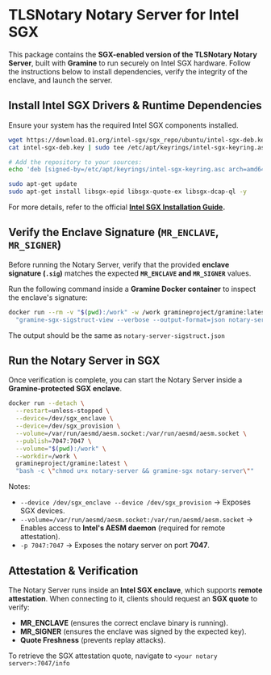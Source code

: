 # TLSNotary Notary Server for Intel SGX

This package contains the **SGX-enabled version of the TLSNotary Notary Server**, built with **Gramine** to run securely on Intel SGX hardware. Follow the instructions below to install dependencies, verify the integrity of the enclave, and launch the server.

## Install Intel SGX Drivers & Runtime Dependencies

Ensure your system has the required Intel SGX components installed.

```sh
wget https://download.01.org/intel-sgx/sgx_repo/ubuntu/intel-sgx-deb.key
cat intel-sgx-deb.key | sudo tee /etc/apt/keyrings/intel-sgx-keyring.asc > /dev/null

# Add the repository to your sources:
echo 'deb [signed-by=/etc/apt/keyrings/intel-sgx-keyring.asc arch=amd64] https://download.01.org/intel-sgx/sgx_repo/ubuntu noble main' | sudo tee /etc/apt/sources.list.d/intel-sgx.list

sudo apt-get update
sudo apt-get install libsgx-epid libsgx-quote-ex libsgx-dcap-ql -y
```

For more details, refer to the official **[Intel SGX Installation Guide](https://download.01.org/intel-sgx/latest/dcap-latest/linux/docs/Intel_SGX_SW_Installation_Guide_for_Linux.pdf).**

## Verify the Enclave Signature (`MR_ENCLAVE`, `MR_SIGNER`)

Before running the Notary Server, verify that the provided **enclave signature (`.sig`)** matches the expected **`MR_ENCLAVE` and `MR_SIGNER`** values.

Run the following command inside a **Gramine Docker container** to inspect the enclave's signature:

```sh
docker run --rm -v "$(pwd):/work" -w /work gramineproject/gramine:latest \
  "gramine-sgx-sigstruct-view --verbose --output-format=json notary-server.sig"
```

The output should be the same as `notary-server-sigstruct.json`

## Run the Notary Server in SGX

Once verification is complete, you can start the Notary Server inside a **Gramine-protected SGX enclave**.

```sh
docker run --detach \
  --restart=unless-stopped \
  --device=/dev/sgx_enclave \
  --device=/dev/sgx_provision \
  --volume=/var/run/aesmd/aesm.socket:/var/run/aesmd/aesm.socket \
  --publish=7047:7047 \
  --volume="$(pwd):/work" \
  --workdir=/work \
  gramineproject/gramine:latest \
  "bash -c \"chmod u+x notary-server && gramine-sgx notary-server\""
```

Notes:
- `--device /dev/sgx_enclave --device /dev/sgx_provision` → Exposes SGX devices.
- `--volume=/var/run/aesmd/aesm.socket:/var/run/aesmd/aesm.socket` → Enables access to **Intel's AESM daemon** (required for remote attestation).
- `-p 7047:7047` → Exposes the notary server on port **7047**.

## Attestation & Verification

The Notary Server runs inside an **Intel SGX enclave**, which supports **remote attestation**. When connecting to it, clients should request an **SGX quote** to verify:

- **MR_ENCLAVE** (ensures the correct enclave binary is running).
- **MR_SIGNER** (ensures the enclave was signed by the expected key).
- **Quote Freshness** (prevents replay attacks).

To retrieve the SGX attestation quote, navigate to `<your notary server>:7047/info`